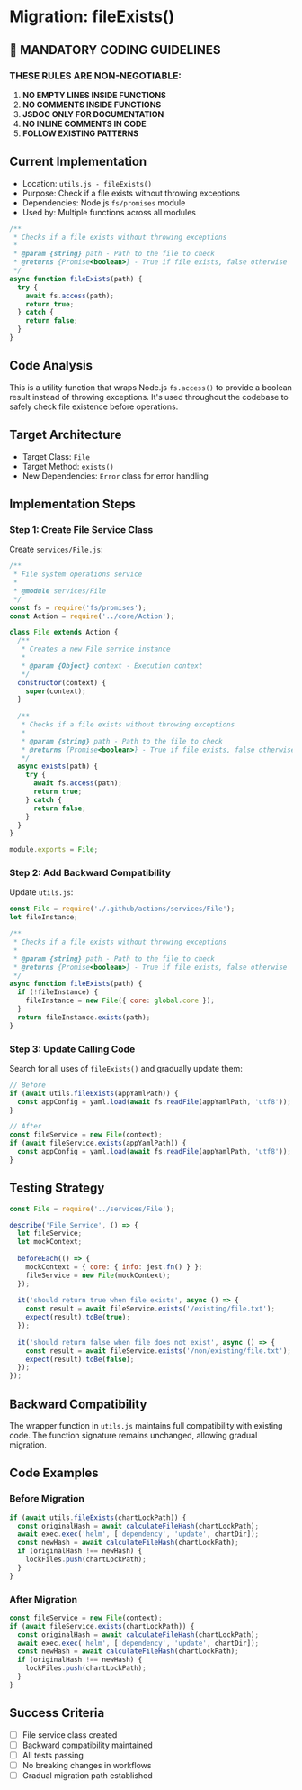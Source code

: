 # Migration: fileExists()

## 🚫 MANDATORY CODING GUIDELINES

### THESE RULES ARE NON-NEGOTIABLE:
1. **NO EMPTY LINES INSIDE FUNCTIONS**
2. **NO COMMENTS INSIDE FUNCTIONS**
3. **JSDOC ONLY FOR DOCUMENTATION**
4. **NO INLINE COMMENTS IN CODE**
5. **FOLLOW EXISTING PATTERNS**

## Current Implementation

- Location: `utils.js - fileExists()`
- Purpose: Check if a file exists without throwing exceptions
- Dependencies: Node.js `fs/promises` module
- Used by: Multiple functions across all modules

```javascript
/**
 * Checks if a file exists without throwing exceptions
 * 
 * @param {string} path - Path to the file to check
 * @returns {Promise<boolean>} - True if file exists, false otherwise
 */
async function fileExists(path) {
  try {
    await fs.access(path);
    return true;
  } catch {
    return false;
  }
}
```

## Code Analysis

This is a utility function that wraps Node.js `fs.access()` to provide a boolean result instead of throwing exceptions. It's used throughout the codebase to safely check file existence before operations.

## Target Architecture

- Target Class: `File`
- Target Method: `exists()`
- New Dependencies: `Error` class for error handling

## Implementation Steps

### Step 1: Create File Service Class

Create `services/File.js`:

```javascript
/**
 * File system operations service
 * 
 * @module services/File
 */
const fs = require('fs/promises');
const Action = require('../core/Action');

class File extends Action {
  /**
   * Creates a new File service instance
   * 
   * @param {Object} context - Execution context
   */
  constructor(context) {
    super(context);
  }
  
  /**
   * Checks if a file exists without throwing exceptions
   * 
   * @param {string} path - Path to the file to check
   * @returns {Promise<boolean>} - True if file exists, false otherwise
   */
  async exists(path) {
    try {
      await fs.access(path);
      return true;
    } catch {
      return false;
    }
  }
}

module.exports = File;
```

### Step 2: Add Backward Compatibility

Update `utils.js`:

```javascript
const File = require('./.github/actions/services/File');
let fileInstance;

/**
 * Checks if a file exists without throwing exceptions
 * 
 * @param {string} path - Path to the file to check
 * @returns {Promise<boolean>} - True if file exists, false otherwise
 */
async function fileExists(path) {
  if (!fileInstance) {
    fileInstance = new File({ core: global.core });
  }
  return fileInstance.exists(path);
}
```

### Step 3: Update Calling Code

Search for all uses of `fileExists()` and gradually update them:

```javascript
// Before
if (await utils.fileExists(appYamlPath)) {
  const appConfig = yaml.load(await fs.readFile(appYamlPath, 'utf8'));
}

// After
const fileService = new File(context);
if (await fileService.exists(appYamlPath)) {
  const appConfig = yaml.load(await fs.readFile(appYamlPath, 'utf8'));
}
```

## Testing Strategy

```javascript
const File = require('../services/File');

describe('File Service', () => {
  let fileService;
  let mockContext;
  
  beforeEach(() => {
    mockContext = { core: { info: jest.fn() } };
    fileService = new File(mockContext);
  });
  
  it('should return true when file exists', async () => {
    const result = await fileService.exists('/existing/file.txt');
    expect(result).toBe(true);
  });
  
  it('should return false when file does not exist', async () => {
    const result = await fileService.exists('/non/existing/file.txt');
    expect(result).toBe(false);
  });
});
```

## Backward Compatibility

The wrapper function in `utils.js` maintains full compatibility with existing code. The function signature remains unchanged, allowing gradual migration.

## Code Examples

### Before Migration

```javascript
if (await utils.fileExists(chartLockPath)) {
  const originalHash = await calculateFileHash(chartLockPath);
  await exec.exec('helm', ['dependency', 'update', chartDir]);
  const newHash = await calculateFileHash(chartLockPath);
  if (originalHash !== newHash) {
    lockFiles.push(chartLockPath);
  }
}
```

### After Migration

```javascript
const fileService = new File(context);
if (await fileService.exists(chartLockPath)) {
  const originalHash = await calculateFileHash(chartLockPath);
  await exec.exec('helm', ['dependency', 'update', chartDir]);
  const newHash = await calculateFileHash(chartLockPath);
  if (originalHash !== newHash) {
    lockFiles.push(chartLockPath);
  }
}
```

## Success Criteria

- [ ] File service class created
- [ ] Backward compatibility maintained
- [ ] All tests passing
- [ ] No breaking changes in workflows
- [ ] Gradual migration path established
